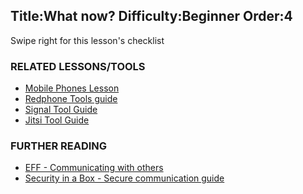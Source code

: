 Title:What now?
Difficulty:Beginner
Order:4
---
Swipe right for this lesson's checklist

### RELATED LESSONS/TOOLS

*   [Mobile Phones Lesson](umbrella://lesson/mobile-phones)
*   [Redphone Tools guide](umbrella://lesson/redphone)
*   [Signal Tool Guide](umbrella://lesson/signal)
*   [Jitsi Tool Guide](umbrella://lesson/jitsi)

### FURTHER READING

*   [EFF - Communicating with others](https://ssd.eff.org/en/module/communicating-others)
*   [Security in a Box - Secure communication guide](https://securityinabox.org/en/guide/secure-communication)